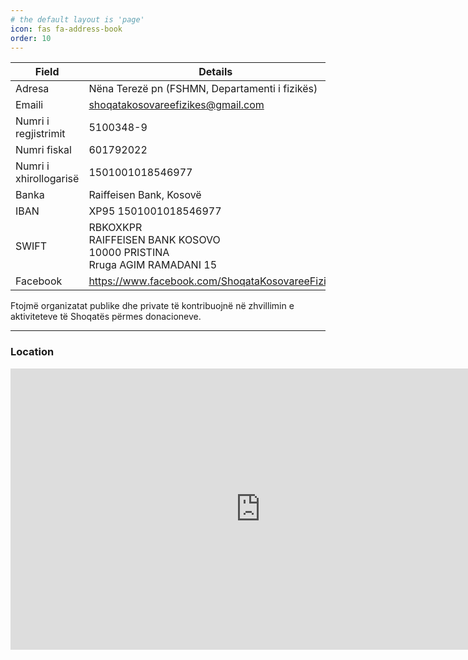 ```yaml
---
# the default layout is 'page'
icon: fas fa-address-book
order: 10
---
```



| **Field**                  | **Details**                               |
|----------------------------|-------------------------------------------|
| Adresa                 | Nëna Terezë pn (FSHMN, Departamenti i fizikës) |
| Emaili                 | <shoqatakosovareefizikes@gmail.com>         |
| Numri i regjistrimit   | 5100348-9                                 |
| Numri fiskal           | 601792022                                 |
| Numri i xhirollogarisë | 1501001018546977                         |
| Banka                  | Raiffeisen Bank, Kosovë                  |
| IBAN                   | XP95 1501001018546977                    |
| SWIFT                  | RBKOXKPR<br>RAIFFEISEN BANK KOSOVO<br>10000 PRISTINA<br>Rruga AGIM RAMADANI 15 |
| Facebook                 | <https://www.facebook.com/ShoqataKosovareeFizikes> |

Ftojmë organizatat publike dhe private të kontribuojnë në zhvillimin e aktiviteteve të Shoqatës përmes donacioneve.

---

### Location
<iframe src="https://www.google.com/maps/embed?pb=!1m14!1m8!1m3!1d23474.191883525637!2d21.161327!3d42.655549!3m2!1i1024!2i768!4f13.1!3m3!1m2!1s0x13549ee896b552d7%3A0x31bf5e925cb705a3!2sThe%20Faculty%20of%20Mathematics%20and%20Natural%20Sciences!5e0!3m2!1sen!2shu!4v1738687053161!5m2!1sen!2shu" width="800" height="450" style="border:0;" allowfullscreen="" loading="lazy" referrerpolicy="no-referrer-when-downgrade"></iframe>
